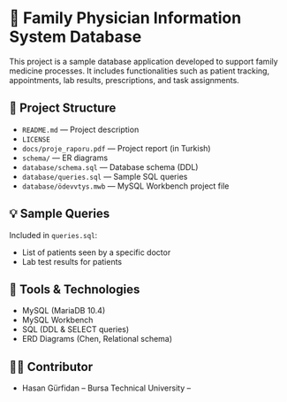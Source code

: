 # 🏥 Family Physician Information System Database

This project is a sample database application developed to support family medicine processes. It includes functionalities such as patient tracking, appointments, lab results, prescriptions, and task assignments.

## 📁 Project Structure

- `README.md` — Project description
- `LICENSE` 
- `docs/proje_raporu.pdf` — Project report (in Turkish)
- `schema/` — ER diagrams
- `database/schema.sql` — Database schema (DDL)
- `database/queries.sql` — Sample SQL queries
- `database/ödevvtys.mwb` — MySQL Workbench project file

## 💡 Sample Queries

Included in `queries.sql`:
- List of patients seen by a specific doctor
- Lab test results for patients

## 🔧 Tools & Technologies

- MySQL (MariaDB 10.4)
- MySQL Workbench
- SQL (DDL & SELECT queries)
- ERD Diagrams (Chen, Relational schema)

## 👨‍💻 Contributor
- Hasan Gürfidan – Bursa Technical University – 


